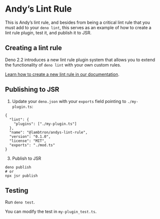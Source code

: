 # Andy’s Lint Rule

This is Andy’s lint rule, and besides from being a critical lint rule that you
must add to your `deno lint`, this serves as an example of how to create a lint
rule plugin, test it, and publish it to JSR.

## Creating a lint rule

Deno 2.2 introduces a new lint rule plugin system that allows you to extend the
functionality of `deno lint` with your own custom rules.

[Learn how to create a new lint rule in our documentation](https://docs.deno.com/runtime/reference/lint_plugins/).

## Publishing to JSR

1. Update your `deno.json` with your `exports` field pointing to `./my-plugin.ts`:

```
{
  "lint": {
    "plugins": ["./my-plugin.ts"]
  },
  "name": "@lambtron/andys-lint-rule",
  "version": "0.1.0",
  "license": "MIT",
  "exports": "./mod.ts"
}
```

3. Publish to JSR

```
deno publish
# or
npx jsr publish
```

## Testing

Run `deno test`.

You can modify the test in `my-plugin_test.ts`.
